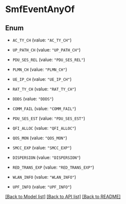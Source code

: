 # SmfEventAnyOf

## Enum


* `AC_TY_CH` (value: `"AC_TY_CH"`)

* `UP_PATH_CH` (value: `"UP_PATH_CH"`)

* `PDU_SES_REL` (value: `"PDU_SES_REL"`)

* `PLMN_CH` (value: `"PLMN_CH"`)

* `UE_IP_CH` (value: `"UE_IP_CH"`)

* `RAT_TY_CH` (value: `"RAT_TY_CH"`)

* `DDDS` (value: `"DDDS"`)

* `COMM_FAIL` (value: `"COMM_FAIL"`)

* `PDU_SES_EST` (value: `"PDU_SES_EST"`)

* `QFI_ALLOC` (value: `"QFI_ALLOC"`)

* `QOS_MON` (value: `"QOS_MON"`)

* `SMCC_EXP` (value: `"SMCC_EXP"`)

* `DISPERSION` (value: `"DISPERSION"`)

* `RED_TRANS_EXP` (value: `"RED_TRANS_EXP"`)

* `WLAN_INFO` (value: `"WLAN_INFO"`)

* `UPF_INFO` (value: `"UPF_INFO"`)


[[Back to Model list]](../README.md#documentation-for-models) [[Back to API list]](../README.md#documentation-for-api-endpoints) [[Back to README]](../README.md)



